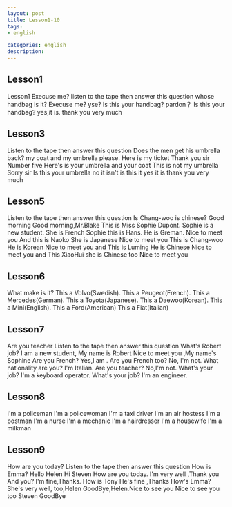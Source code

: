```yaml
---
layout: post
title: Lesson1-10
tags:
- english

categories: english
description:
---
```

## Lesson1

Lesson1
Execuse me?
listen to the tape then answer this question
whose handbag is it?
Execuse me?
yse?
Is this your handbag?
pardon？
Is this your handbag?
yes,it is.
thank you very much


## Lesson3
Listen to the tape then answer this question
Does the men get his umbrella back?
my coat and my umbrella please.
Here is my ticket
Thank you sir
Number five
Here's is your umbrella and your coat
This is not my umbrella
Sorry sir
Is this your umbrella
no it isn't
is this it
yes it is
thank you very much

## Lesson5
Listen to the tape then answer this question
Is Chang-woo is chinese?
Good morning
Good morning,Mr.Blake
This is Miss Sophie Dupont.
Sophie is a new student.
She is French
Sophie this is Hans.
He is Greman.
Nice to meet you
And this is Naoko
She is Japanese
Nice to meet you
This is Chang-woo
He is Korean
Nice to meet you
and This is Luming
He is Chinese
Nice to meet you
and This XiaoHui
she is Chinese too
Nice to meet you

## Lesson6
What make is it?
This a Volvo(Swedish).
This a Peugeot(French).
This a Mercedes(German).
This a Toyota(Japanese).
This a Daewoo(Korean).
This a Mini(English).
This a Ford(American)
This a Fiat(Italian)

## Lesson7
Are you teacher
Listen to the tape then answer this question
What's Robert job?
I am a new student, My name is Robert
Nice to meet you ,My name's Sophine
Are you French?
Yes,I am . Are you French too?
No, I'm not.
What nationality are you?
I'm Italian.
Are you teacher?
No,I'm not.
What's your job?
I'm a keyboard operator.
What's your job?
I'm an engineer.

## Lesson8
I'm a policeman
I'm a policewoman
I'm a taxi driver
I'm an air hostess
I'm a postman
I'm a nurse
I'm a mechanic
I'm a hairdresser
I'm a housewife
I'm a milkman

## Lesson9
How are you today?
Listen to the tape then answer this question
How is Emma?
Hello Helen
Hi Steven
How are you today.
I'm very well ,Thank you
And you?
I'm fine,Thanks.
How is Tony
He's fine ,Thanks
How's Emma?
She's very well, too,Helen
GoodBye,Helen.Nice to see you
Nice to see you too Steven
GoodBye

